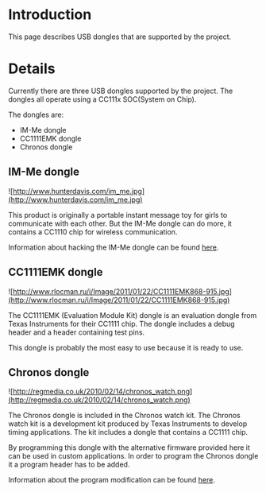# Introduction #

This page describes USB dongles that are supported by the project.

# Details #

Currently there are three USB dongles supported by the project. The dongles all operate using a CC111x SOC(System on Chip).

The dongles are:
<ul>
<li>IM-Me dongle</li>
<li>CC1111EMK dongle</li>
<li>Chronos dongle</li>
</ul>

## IM-Me dongle ##

![http://www.hunterdavis.com/im_me.jpg](http://www.hunterdavis.com/im_me.jpg)

This product is originally a portable instant message toy for girls to communicate with each other. But the IM-Me dongle can do more, it contains a CC1110 chip for wireless communication.

Information about hacking the IM-Me dongle can be found [here](http://hackaday.com/2010/10/23/im-me-usb-dongle-hacking/).

## CC1111EMK dongle ##

![http://www.rlocman.ru/i/Image/2011/01/22/CC1111EMK868-915.jpg](http://www.rlocman.ru/i/Image/2011/01/22/CC1111EMK868-915.jpg)

The CC1111EMK (Evaluation Module Kit) dongle is an evaluation dongle from Texas Instruments for their CC1111 chip. The dongle includes a debug header and a header containing test pins.

This dongle is probably the most easy to use because it is ready to use.

## Chronos dongle ##

![http://regmedia.co.uk/2010/02/14/chronos_watch.png](http://regmedia.co.uk/2010/02/14/chronos_watch.png)

The Chronos dongle is included in the Chronos watch kit. The Chronos watch kit is a development kit produced by Texas Instruments to develop timing applications. The kit includes a dongle that contains a CC1111 chip.

By programming this dongle with the alternative firmware provided here it can be used in custom applications. In order to program the Chronos dongle it a program header has to be added.

Information about the program modification can be found [here](http://kennethfinnegan.blogspot.com/2011/04/reprogramming-ez430-chronos-rf-dongle.html).